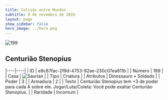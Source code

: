```yaml
---
title: Colisão entre Mundos
subtitle: 8 de novembro de 2019
layout: page
show_sidebar: false
hero_image: ../hero.png
---
```


![199](https://cdn.keyforgegame.com/media/card_front/pt/452_199_F8P7F4FH6X64_pt.png)

## Centurião Stenopius

|----|----|
| ID | e9c87fac-2f9d-4753-92ae-230c07ea611b |
| Número | 199 |
| Casa | ![Saurian](https://archonarcana.com/images/thumb/9/9e/Saurian_P.png/22px-Saurian_P.png "Sauro") |
| Tipo | Criatura |
| Atributos | Dinossauro • Soldado |
| Poder | 3 |
| Armadura | 2 |
| Texto | Centurião Stenopius tem +3 de poder para cada A sobre ele. Jogar/Luta/Coleta: Você pode exaltar Centurião Stenopius. |
| Raridade | Incomum |
